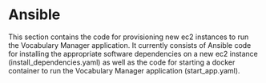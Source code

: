 # Ansible

This section contains the code for provisioning new ec2 instances to run the Vocabulary Manager application. It currently consists of Ansible code for installing the appropriate software dependencies on a new ec2 instance (install_dependencies.yaml) as well as the code for starting a docker container to run the Vocabulary Manager application (start_app.yaml).